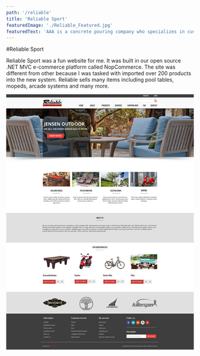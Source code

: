 ```yaml
---
path: '/reliable'
title: 'Reliable Sport'
featuredImage: './Reliable_Featured.jpg'
featuredText: 'AAA is a concrete pouring company who specializes in custom stonework.'
---
```


#Reliable Sport

Reliable Sport was a fun website for me. It was built in our open source .NET MVC e-commerce platform called NopCommerce. The site was different from other because I was tasked with imported over 200 products into the new system. Reliable sells many items including pool tables, mopeds, arcade systems and many more.

![Reliable Sports](./Reliable_Full.jpg)